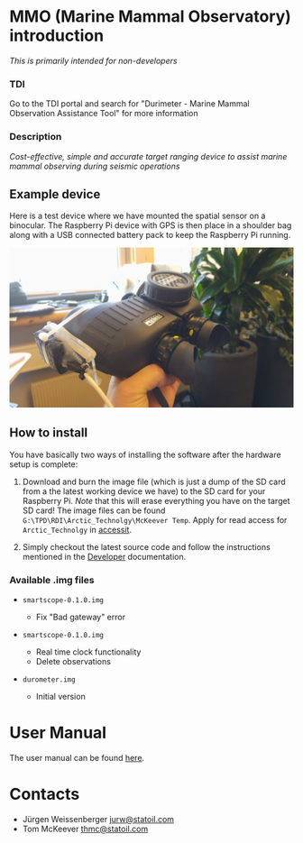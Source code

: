 # MMO (Marine Mammal Observatory) introduction

_This is primarily intended for non-developers_


### TDI

Go to the TDI portal and search for "Durimeter - Marine Mammal Observation Assistance Tool" for more information


### Description

_Cost-effective, simple and accurate target ranging device to assist marine mammal observing during seismic operations_


## Example device

Here is a test device where we have mounted the spatial sensor on a binocular. The Raspberry Pi device with GPS is then place in a shoulder bag along with a USB connected battery pack to keep the Raspberry Pi running.

<img src="../imgs/img2.jpg" width="650px">

## How to install

You have basically two ways of installing the software after the hardware setup is complete:

1. Download and burn the image file (which is just a dump of the SD card from a the latest working device we have) to the SD card for your Raspberry Pi. *Note* that this will erase everything you have on the target SD card! The image files can be found `G:\TPD\RDI\Arctic_Technolgy\McKeever Temp`. Apply for read access for `Arctic_Technolgy` in [accessit](https://accessit.statoil.no/).

2. Simply checkout the latest source code and follow the instructions mentioned in the [Developer](for_developers.md) documentation.

### Available .img files

* `smartscope-0.1.0.img`
  - Fix "Bad gateway" error

* `smartscope-0.1.0.img`
  - Real time clock functionality
  - Delete observations

* `durometer.img`
  - Initial version
  
# User Manual

The user manual can be found [here](http://team.statoil.com/sites/ts-98403/_layouts/DocIdRedir.aspx?ID=5eecd070-807a-4317-a27a-3d111e1f0898&HintUrl=Shared+Documents%2fSMART-SCOPE+Assembly+and+User+Guide+April+2018+Version.docx).

# Contacts

- Jürgen Weissenberger <jurw@statoil.com>
- Tom McKeever <thmc@statoil.com>
